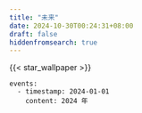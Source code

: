 ```yaml
---
title: "未来"
date: 2024-10-30T00:24:31+08:00
draft: false
hiddenfromsearch: true
---
```


{{< star_wallpaper >}}

```timeline {animation=true reverse=true}
events:
  - timestamp: 2024-01-01
    content: 2024 年 
```